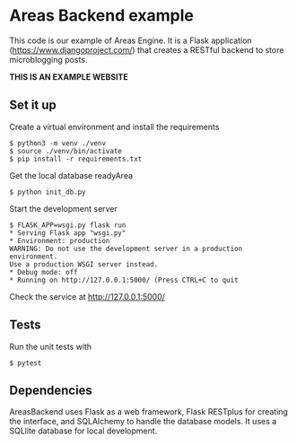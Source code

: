 Areas Backend example
=======

This code is our example of Areas Engine. It is a Flask application (https://www.djangoproject.com/) that creates a RESTful backend to store microblogging posts.

**THIS IS AN EXAMPLE WEBSITE**

Set it up
------

Create a virtual environment and install the requirements

    $ python3 -m venv ./venv
    $ source ./venv/bin/activate
    $ pip install -r requirements.txt


Get the local database readyArea

    $ python init_db.py

Start the development server

    $ FLASK_APP=wsgi.py flask run
    * Serving Flask app "wsgi.py"
    * Environment: production
    WARNING: Do not use the development server in a production environment.
    Use a production WSGI server instead.
    * Debug mode: off
    * Running on http://127.0.0.1:5000/ (Press CTRL+C to quit

Check the service at http://127.0.0.1:5000/


Tests
------

Run the unit tests with

    $ pytest


Dependencies
------

AreasBackend uses Flask as a web framework, Flask RESTplus for creating the interface, and SQLAlchemy to handle the database models. It uses a SQLlite database for local development.

